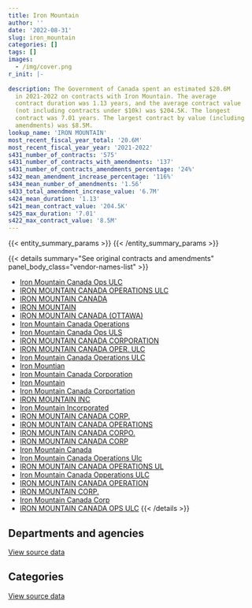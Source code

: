 ```yaml
---
title: Iron Mountain
author: ''
date: '2022-08-31'
slug: iron_mountain
categories: []
tags: []
images:
  - /img/cover.png
r_init: |-
  
description: The Government of Canada spent an estimated $20.6M
  in 2021-2022 on contracts with Iron Mountain. The average
  contract duration was 1.13 years, and the average contract value
  (not including contracts under $10k) was $204.5K. The longest
  contract was 7.01 years. The largest contract by value (including
  amendments) was $8.5M.
lookup_name: 'IRON MOUNTAIN'
most_recent_fiscal_year_total: '20.6M'
most_recent_fiscal_year_year: '2021-2022'
s431_number_of_contracts: '575'
s431_number_of_contracts_with_amendments: '137'
s431_number_of_contracts_amendments_percentage: '24%'
s432_mean_amendment_increase_percentage: '116%'
s434_mean_number_of_amendments: '1.56'
s433_total_amendment_increase_value: '6.7M'
s424_mean_duration: '1.13'
s421_mean_contract_value: '204.5K'
s425_max_duration: '7.01'
s422_max_contract_value: '8.5M'
---
```


<script src="/rmarkdown-libs/htmlwidgets/htmlwidgets.js"></script>
<link href="/rmarkdown-libs/datatables-css/datatables-crosstalk.css" rel="stylesheet" />
<script src="/rmarkdown-libs/datatables-binding/datatables.js"></script>
<script src="/rmarkdown-libs/jquery/jquery-3.6.0.min.js"></script>
<link href="/rmarkdown-libs/dt-core-bootstrap/css/dataTables.bootstrap.min.css" rel="stylesheet" />
<link href="/rmarkdown-libs/dt-core-bootstrap/css/dataTables.bootstrap.extra.css" rel="stylesheet" />
<script src="/rmarkdown-libs/dt-core-bootstrap/js/jquery.dataTables.min.js"></script>
<script src="/rmarkdown-libs/dt-core-bootstrap/js/dataTables.bootstrap.min.js"></script>
<link href="/rmarkdown-libs/crosstalk/css/crosstalk.min.css" rel="stylesheet" />
<script src="/rmarkdown-libs/crosstalk/js/crosstalk.min.js"></script>
<script src="/rmarkdown-libs/htmlwidgets/htmlwidgets.js"></script>
<link href="/rmarkdown-libs/datatables-css/datatables-crosstalk.css" rel="stylesheet" />
<script src="/rmarkdown-libs/datatables-binding/datatables.js"></script>
<script src="/rmarkdown-libs/jquery/jquery-3.6.0.min.js"></script>
<link href="/rmarkdown-libs/dt-core-bootstrap/css/dataTables.bootstrap.min.css" rel="stylesheet" />
<link href="/rmarkdown-libs/dt-core-bootstrap/css/dataTables.bootstrap.extra.css" rel="stylesheet" />
<script src="/rmarkdown-libs/dt-core-bootstrap/js/jquery.dataTables.min.js"></script>
<script src="/rmarkdown-libs/dt-core-bootstrap/js/dataTables.bootstrap.min.js"></script>
<link href="/rmarkdown-libs/crosstalk/css/crosstalk.min.css" rel="stylesheet" />
<script src="/rmarkdown-libs/crosstalk/js/crosstalk.min.js"></script>

{{< entity_summary_params >}}
{{< /entity_summary_params >}}

{{< details summary="See original contracts and amendments" panel_body_class="vendor-names-list" >}}
- [Iron Mountain Canada Ops ULC](https://search.open.canada.ca/en/ct/?sort=contract_value_f%20desc&page=1&search_text=%22Iron%20Mountain%20Canada%20Ops%20ULC%22)
- [IRON MOUNTAIN CANADA OPERATIONS ULC](https://search.open.canada.ca/en/ct/?sort=contract_value_f%20desc&page=1&search_text=%22IRON%20MOUNTAIN%20CANADA%20OPERATIONS%20ULC%22)
- [IRON MOUNTAIN CANADA](https://search.open.canada.ca/en/ct/?sort=contract_value_f%20desc&page=1&search_text=%22IRON%20MOUNTAIN%20CANADA%22)
- [IRON MOUNTAIN](https://search.open.canada.ca/en/ct/?sort=contract_value_f%20desc&page=1&search_text=%22IRON%20MOUNTAIN%22)
- [IRON MOUNTAIN CANADA (OTTAWA)](https://search.open.canada.ca/en/ct/?sort=contract_value_f%20desc&page=1&search_text=%22IRON%20MOUNTAIN%20CANADA%20%28OTTAWA%29%22)
- [Iron Mountain Canada Operations](https://search.open.canada.ca/en/ct/?sort=contract_value_f%20desc&page=1&search_text=%22Iron%20Mountain%20Canada%20Operations%22)
- [Iron Mountain Canada Ops ULS](https://search.open.canada.ca/en/ct/?sort=contract_value_f%20desc&page=1&search_text=%22Iron%20Mountain%20Canada%20Ops%20ULS%22)
- [IRON MOUNTAIN CANADA CORPORATION](https://search.open.canada.ca/en/ct/?sort=contract_value_f%20desc&page=1&search_text=%22IRON%20MOUNTAIN%20CANADA%20CORPORATION%22)
- [IRON MOUNTAIN CANADA OPER. ULC](https://search.open.canada.ca/en/ct/?sort=contract_value_f%20desc&page=1&search_text=%22IRON%20MOUNTAIN%20CANADA%20OPER.%20ULC%22)
- [Iron Mountain Canada Operations ULC](https://search.open.canada.ca/en/ct/?sort=contract_value_f%20desc&page=1&search_text=%22Iron%20Mountain%20Canada%20Operations%20ULC%22)
- [Iron Mountian](https://search.open.canada.ca/en/ct/?sort=contract_value_f%20desc&page=1&search_text=%22Iron%20Mountian%22)
- [Iron Mountain Canada Corporation](https://search.open.canada.ca/en/ct/?sort=contract_value_f%20desc&page=1&search_text=%22Iron%20Mountain%20Canada%20Corporation%22)
- [Iron Mountain](https://search.open.canada.ca/en/ct/?sort=contract_value_f%20desc&page=1&search_text=%22Iron%20Mountain%22)
- [Iron Mountain Canada Corportation](https://search.open.canada.ca/en/ct/?sort=contract_value_f%20desc&page=1&search_text=%22Iron%20Mountain%20Canada%20Corportation%22)
- [IRON MOUNTAIN INC](https://search.open.canada.ca/en/ct/?sort=contract_value_f%20desc&page=1&search_text=%22IRON%20MOUNTAIN%20INC%22)
- [Iron Mountain Incorporated](https://search.open.canada.ca/en/ct/?sort=contract_value_f%20desc&page=1&search_text=%22Iron%20Mountain%20Incorporated%22)
- [IRON MOUNTAIN CANADA CORP.](https://search.open.canada.ca/en/ct/?sort=contract_value_f%20desc&page=1&search_text=%22IRON%20MOUNTAIN%20CANADA%20CORP.%22)
- [IRON MOUNTAIN CANADA OPERATIONS](https://search.open.canada.ca/en/ct/?sort=contract_value_f%20desc&page=1&search_text=%22IRON%20MOUNTAIN%20CANADA%20OPERATIONS%22)
- [IRON MOUNTAIN CANADA CORPO.](https://search.open.canada.ca/en/ct/?sort=contract_value_f%20desc&page=1&search_text=%22IRON%20MOUNTAIN%20CANADA%20CORPO.%22)
- [IRON MOUNTAIN CANADA CORP](https://search.open.canada.ca/en/ct/?sort=contract_value_f%20desc&page=1&search_text=%22IRON%20MOUNTAIN%20CANADA%20CORP%22)
- [Iron Mountain Canada](https://search.open.canada.ca/en/ct/?sort=contract_value_f%20desc&page=1&search_text=%22Iron%20Mountain%20Canada%22)
- [Iron Mountain Canada Operations Ulc](https://search.open.canada.ca/en/ct/?sort=contract_value_f%20desc&page=1&search_text=%22Iron%20Mountain%20Canada%20Operations%20Ulc%22)
- [IRON MOUNTAIN CANADA OPERATIONS UL](https://search.open.canada.ca/en/ct/?sort=contract_value_f%20desc&page=1&search_text=%22IRON%20MOUNTAIN%20CANADA%20OPERATIONS%20UL%22)
- [Iron Mountain Canada Opperations ULC](https://search.open.canada.ca/en/ct/?sort=contract_value_f%20desc&page=1&search_text=%22Iron%20Mountain%20Canada%20Opperations%20ULC%22)
- [IRON MOUNTAIN CANADA OPERATION](https://search.open.canada.ca/en/ct/?sort=contract_value_f%20desc&page=1&search_text=%22IRON%20MOUNTAIN%20CANADA%20OPERATION%22)
- [IRON MOUNTAIN CORP.](https://search.open.canada.ca/en/ct/?sort=contract_value_f%20desc&page=1&search_text=%22IRON%20MOUNTAIN%20CORP.%22)
- [Iron Mountain Canada Corp](https://search.open.canada.ca/en/ct/?sort=contract_value_f%20desc&page=1&search_text=%22Iron%20Mountain%20Canada%20Corp%22)
- [IRON MOUNTAIN CANADA OPS ULC](https://search.open.canada.ca/en/ct/?sort=contract_value_f%20desc&page=1&search_text=%22IRON%20MOUNTAIN%20CANADA%20OPS%20ULC%22)
{{< /details >}}

## Departments and agencies

<div id="htmlwidget-1" style="width:100%;height:auto;" class="datatables html-widget"></div>
<script type="application/json" data-for="htmlwidget-1">{"x":{"style":"bootstrap","filter":"none","vertical":false,"data":[["<a href=\"/departments/aandc-aadnc/\">Crown-Indigenous Relations and Northern Affairs Canada<\/a>","<a href=\"/departments/acoa-apeca/\">Atlantic Canada Opportunities Agency<\/a>","<a href=\"/departments/atssc-scdata/\">Administrative Tribunals Support Service of Canada<\/a>","<a href=\"/departments/cas-satj/\">Courts Administration Service<\/a>","<a href=\"/departments/cbsa-asfc/\">Canada Border Services Agency<\/a>","<a href=\"/departments/cfia-acia/\">Canadian Food Inspection Agency<\/a>","<a href=\"/departments/cgc-ccg/\">Canadian Grain Commission<\/a>","<a href=\"/departments/cic/\">Immigration, Refugees and Citizenship Canada<\/a>","<a href=\"/departments/cics-scic/\">Canadian Intergovernmental Conference Secretariat<\/a>","<a href=\"/departments/cihr-irsc/\">Canadian Institutes of Health Research<\/a>","<a href=\"/departments/cnsc-ccsn/\">Canadian Nuclear Safety Commission<\/a>","<a href=\"/departments/cra-arc/\">Canada Revenue Agency<\/a>","<a href=\"/departments/csa-asc/\">Canadian Space Agency<\/a>","<a href=\"/departments/csc-scc/\">Correctional Service of Canada<\/a>","<a href=\"/departments/cta-otc/\">Canadian Transportation Agency<\/a>","<a href=\"/departments/dfatd-maecd/\">Global Affairs Canada<\/a>","<a href=\"/departments/dfo-mpo/\">Fisheries and Oceans Canada<\/a>","<a href=\"/departments/dnd-mdn/\">National Defence<\/a>","<a href=\"/departments/ec/\">Environment and Climate Change Canada<\/a>","<a href=\"/departments/elections/\">Elections Canada<\/a>","<a href=\"/departments/esdc-edsc/\">Employment and Social Development Canada<\/a>","<a href=\"/departments/fcac-acfc/\">Financial Consumer Agency of Canada<\/a>","<a href=\"/departments/hc-sc/\">Health Canada<\/a>","<a href=\"/departments/iaac-aeic/\">Impact Assessment Agency of Canada<\/a>","<a href=\"/departments/ic/\">Innovation, Science and Economic Development Canada<\/a>","<a href=\"/departments/infc/\">Infrastructure Canada<\/a>","<a href=\"/departments/irb-cisr/\">Immigration and Refugee Board of Canada<\/a>","<a href=\"/departments/isc-sac/\">Indigenous Services Canada<\/a>","<a href=\"/departments/jus/\">Department of Justice Canada<\/a>","<a href=\"/departments/nfb-onf/\">National Film Board<\/a>","<a href=\"/departments/nrcan-rncan/\">Natural Resources Canada<\/a>","<a href=\"/departments/oag-bvg/\">Office of the Auditor General of Canada<\/a>","<a href=\"/departments/osfi-bsif/\">Office of the Superintendent of Financial Institutions Canada<\/a>","<a href=\"/departments/osgg-bsgg/\">Office of the Secretary to the Governor General<\/a>","<a href=\"/departments/pbc-clcc/\">Parole Board of Canada<\/a>","<a href=\"/departments/pc/\">Parks Canada<\/a>","<a href=\"/departments/pch/\">Canadian Heritage<\/a>","<a href=\"/departments/pco-bcp/\">Privy Council Office<\/a>","<a href=\"/departments/phac-aspc/\">Public Health Agency of Canada<\/a>","<a href=\"/departments/ppsc-sppc/\">Public Prosecution Service of Canada<\/a>","<a href=\"/departments/pwgsc-tpsgc/\">Public Services and Procurement Canada<\/a>","<a href=\"/departments/rcmp-grc/\">Royal Canadian Mounted Police<\/a>","<a href=\"/departments/ssc-spc/\">Shared Services Canada<\/a>","<a href=\"/departments/statcan/\">Statistics Canada<\/a>","<a href=\"/departments/tc/\">Transport Canada<\/a>","<a href=\"/departments/vac-acc/\">Veterans Affairs Canada<\/a>"],[558859.85,null,24212.2,25000,null,23040.89,14010.03,473696.12,null,14916,38277.3,8219079.55,11863.92,217548.05,17739.1,180021.36,26266.29,98050,117716.86,null,710123.07,19935.44,1211634.09,null,185351.76,4628.77,null,703931.92,678011.78,null,317393.58,null,42316.29,27321.07,52945.86,19210.24,5173.88,null,34234.87,393480,53736.09,211013.07,215905.36,null,258886.3,2972499.19],[312308.87,null,28734.53,null,null,23071.79,11753.55,463028.4,107824.6,15311.68,37157.54,8460752.94,13449.93,385716.43,17787.7,216973.39,null,80464.97,198640,null,640863.73,361.42,3139852.83,null,165182.92,4641.45,244891.03,489626.72,828261.72,34500,284017.53,null,30750.18,27395.92,38091.06,19262.87,null,89792.32,25355.76,502802.73,30437.15,null,65115.69,null,242108.28,774781.08],[11497.5,10041.75,17416.97,null,null,null,10967.99,1338394.81,null,15115.52,35722.91,8721261.27,14183.02,33429.88,17739.1,178484.11,null,92159.74,21900,14946.75,575853.78,10147.58,1423412.98,40661.94,193714.15,null,265806.67,433118.9,972100.94,37366.88,214263.06,null,19257.11,27321.07,43551.16,15451.64,null,66605.84,426822.46,493816.39,38964.68,37800,176187.57,null,167002.27,453014.07],[13134.1,null,27120,null,216267.03,5632.72,10908.21,3691200.72,null,null,45200,8632135.62,12045.4,377295.49,78596.38,403497.53,20467.66,124950.31,88429.61,null,1535375.57,21888.99,853222.89,10170,115247.42,null,495303.4,863175.91,909547.27,37366.88,279192.77,23086.15,22851.92,17770.44,30470.43,16578.79,null,66841.8,470475.18,528225.74,26400.69,12057.46,130484.82,254149.67,159263.37,null]],"container":"<table class=\"table table-striped table-hover row-border order-column display\">\n  <thead>\n    <tr>\n      <th>Department<\/th>\n      <th>2018-2019<\/th>\n      <th>2019-2020<\/th>\n      <th>2020-2021<\/th>\n      <th>2021-2022<\/th>\n    <\/tr>\n  <\/thead>\n<\/table>","options":{"order":[[4,"desc"]],"pageLength":10,"autoWidth":true,"columnDefs":[{"targets":1,"render":"function(data, type, row, meta) {\n    return type !== 'display' ? data : DTWidget.formatCurrency(data, \"$\", 2, 3, \",\", \".\", true, null);\n  }"},{"targets":2,"render":"function(data, type, row, meta) {\n    return type !== 'display' ? data : DTWidget.formatCurrency(data, \"$\", 2, 3, \",\", \".\", true, null);\n  }"},{"targets":3,"render":"function(data, type, row, meta) {\n    return type !== 'display' ? data : DTWidget.formatCurrency(data, \"$\", 2, 3, \",\", \".\", true, null);\n  }"},{"targets":4,"render":"function(data, type, row, meta) {\n    return type !== 'display' ? data : DTWidget.formatCurrency(data, \"$\", 2, 3, \",\", \".\", true, null);\n  }"},{"width":"16%","targets":[1,2,3,4]},{"className":"dt-right","targets":[1,2,3,4]}],"orderClasses":false}},"evals":["options.columnDefs.0.render","options.columnDefs.1.render","options.columnDefs.2.render","options.columnDefs.3.render"],"jsHooks":[]}</script>
<p class="text-right">
<a href="https://github.com/GoC-Spending/contracts-data/tree/main/data/out/vendors/iron_mountain/summary_by_fiscal_year_by_department.csv" class="source-data-link btn btn-link">View source data</a>
</p>

## Categories

<div id="htmlwidget-2" style="width:100%;height:auto;" class="datatables html-widget"></div>
<script type="application/json" data-for="htmlwidget-2">{"x":{"style":"bootstrap","filter":"none","vertical":false,"data":[["<a href=\"/categories/facilities_and_construction/\">Facilities and construction<\/a>","<a href=\"/categories/office_management/\">Office management<\/a>","<a href=\"/categories/defence/\">Defence<\/a>","<a href=\"/categories/professional_services/\">Professional services<\/a>","<a href=\"/categories/information_technology/\">Information technology<\/a>","<a href=\"/categories/transportation_and_logistics/\">Transportation and logistics<\/a>","<a href=\"/categories/industrial_products_and_services/\">Industrial products and services<\/a>"],[286028.4,692802.92,47201.36,15435923.64,1431021.2,230503.15,54549.46],[462903.82,828261.72,7888.45,15720742.09,915705.06,79753.48,35814.09],[73787.54,1910661.73,null,13681891.95,883909.42,79535.57,35716.24],[203725.34,5368468.62,null,14211437.8,764502.63,14597.79,63296.16]],"container":"<table class=\"table table-striped table-hover row-border order-column display\">\n  <thead>\n    <tr>\n      <th>Category<\/th>\n      <th>2018-2019<\/th>\n      <th>2019-2020<\/th>\n      <th>2020-2021<\/th>\n      <th>2021-2022<\/th>\n    <\/tr>\n  <\/thead>\n<\/table>","options":{"order":[[4,"desc"]],"dom":"t","pageLength":30,"autoWidth":true,"columnDefs":[{"targets":1,"render":"function(data, type, row, meta) {\n    return type !== 'display' ? data : DTWidget.formatCurrency(data, \"$\", 2, 3, \",\", \".\", true, null);\n  }"},{"targets":2,"render":"function(data, type, row, meta) {\n    return type !== 'display' ? data : DTWidget.formatCurrency(data, \"$\", 2, 3, \",\", \".\", true, null);\n  }"},{"targets":3,"render":"function(data, type, row, meta) {\n    return type !== 'display' ? data : DTWidget.formatCurrency(data, \"$\", 2, 3, \",\", \".\", true, null);\n  }"},{"targets":4,"render":"function(data, type, row, meta) {\n    return type !== 'display' ? data : DTWidget.formatCurrency(data, \"$\", 2, 3, \",\", \".\", true, null);\n  }"},{"width":"16%","targets":[1,2,3,4]},{"className":"dt-right","targets":[1,2,3,4]}],"orderClasses":false,"lengthMenu":[10,25,30,50,100]}},"evals":["options.columnDefs.0.render","options.columnDefs.1.render","options.columnDefs.2.render","options.columnDefs.3.render"],"jsHooks":[]}</script>
<p class="text-right">
<a href="https://github.com/GoC-Spending/contracts-data/tree/main/data/out/vendors/iron_mountain/summary_by_fiscal_year_by_category.csv" class="source-data-link btn btn-link">View source data</a>
</p>
